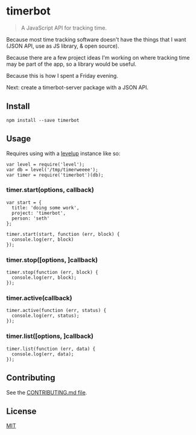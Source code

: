 # timerbot

> A JavaScript API for tracking time.

Because most time tracking software doesn't have the things that I want (JSON API, use as JS library, & open source).

Because there are a few project ideas I'm working on where tracking time may be part of the app, so a library would be useful.

Because this is how I spent a Friday evening.

Next: create a timerbot-server package with a JSON API.

## Install

```
npm install --save timerbot
```

## Usage

Requires using with a [levelup](https://github.com/rvagg/node-levelup) instance like so:

```
var level = require('level');
var db = level('/tmp/timerweeee');
var timer = require('timerbot')(db);
```

### timer.start(options, callback)

```
var start = { 
  title: 'doing some work', 
  project: 'timerbot',
  person: 'seth'
};

timer.start(start, function (err, block) {
  console.log(err, block)
});
```

### timer.stop([options, ]callback)

```
timer.stop(function (err, block) {
  console.log(err, block);
});
```

### timer.active(callback)

```
timer.active(function (err, status) {
  console.log(err, status);
});
```

### timer.list([options, ]callback)

```
timer.list(function (err, data) {
  console.log(err, data);
});
```

## Contributing

See the [CONTRIBUTING.md file](https://github.com/sethvincent/timerbot/blob/master/CONTRIBUTING.md).

## License

[MIT](https://github.com/sethvincent/timerbot/blob/master/LICENSE)